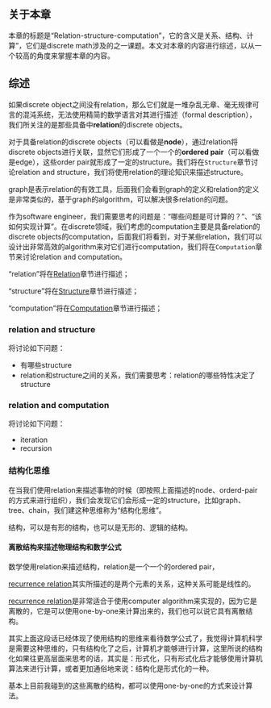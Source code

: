 ## 关于本章

本章的标题是“Relation-structure-computation”，它的含义是关系、结构、计算”，它们是discrete math涉及的之一课题。本文对本章的内容进行综述，以从一个较高的角度来掌握本章的内容。

## 综述

如果discrete object之间没有relation，那么它们就是一堆杂乱无章、毫无规律可言的混沌系统，无法使用精简的数学语言对其进行描述（formal description），我们所关注的是那些具备中**relation**的discrete objects。

对于具备relation的discrete objects（可以看做是**node**），通过relation将discrete objects进行关联，显然它们形成了一个一个的**ordered pair**（可以看做是edge），这些order pair就形成了一定的structure。我们将在`Structure`章节讨论relation and structure，我们将使用relation的理论知识来描述structure。

graph是表示relation的有效工具，后面我们会看到graph的定义和relation的定义是非常类似的，基于graph的algorithm，可以解决很多relation的问题。

作为software engineer，我们需要思考的问题是：“哪些问题是可计算的？”、“该如何实现计算”。在discrete领域，我们考虑的computation主要是具备relation的discrete objects的computation，后面我们将看到，对于某些relation，我们可以设计出非常高效的algorithm来对它们进行computation，我们将在`Computation`章节来讨论relation and computation。

“relation”将在[Relation](./Relation/index.md)章节进行描述；

“structure”将在[Structure](./Structure/index.md)章节进行描述；

“computation”将在[Computation](./Computation/index.md)章节进行描述；



### relation and structure

将讨论如下问题：

- 有哪些structure
- relation和structure之间的关系，我们需要思考：relation的哪些特性决定了structure

### relation and computation

将讨论如下问题：

- iteration
- recursion



### 结构化思维



在当我们使用relation来描述事物的时候（即按照上面描述的node、orderd-pair的方式来进行组织），我们会发现它们会形成一定的structure，比如graph、tree、chain，我们建这种思维称为“结构化思维”。

结构，可以是有形的结构，也可以是无形的、逻辑的结构。



#### 离散结构来描述物理结构和数学公式

数学使用relation来描述结构，relation是一个一个的ordered pair，

[recurrence relation](./Recursion/Recurrence-relation.md)其实所描述的是两个元素的关系，这种关系可能是线性的。

[recurrence relation](./Recursion/Recurrence-relation.md)是非常适合于使用computer algorithm来实现的，因为它是离散的，它是可以使用one-by-one来计算出来的，我们也可以说它具有离散结构。

其实上面这段话已经体现了使用结构的思维来看待数学公式了，我觉得计算机科学是需要这种思维的，只有结构化了之后，计算机才能够进行计算，这里所说的结构化如果往更高层面来思考的话，其实是：形式化，只有形式化后才能够使用计算机算法来进行计算，或者更加通俗地来说：结构化是形式化的一种。

基本上目前我碰到的这些离散的结构，都可以使用one-by-one的方式来设计算法。

